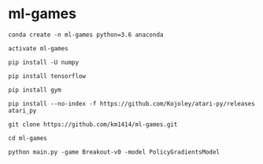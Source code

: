 # ml-games

`conda create -n ml-games python=3.6 anaconda`

`activate ml-games`

`pip install -U numpy`

`pip install tensorflow`

`pip install gym`

`pip install --no-index -f https://github.com/Kojoley/atari-py/releases atari_py`



`git clone https://github.com/km1414/ml-games.git`

`cd ml-games`

`python main.py -game Breakout-v0 -model PolicyGradientsModel`





